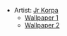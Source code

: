 - Artist: [Jr Korpa](https://unsplash.com/@jrkorpa)
  - [Wallpaper 1](https://unsplash.com/photos/j4ppUnwXqIk)
  - [Wallpaper 2](https://unsplash.com/photos/sTPoiSKmqds)
